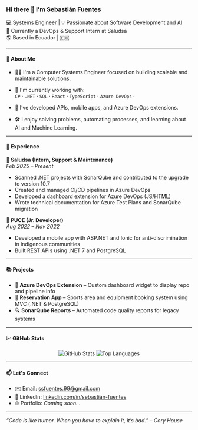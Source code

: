 ### Hi there 👋 I'm Sebastián Fuentes

💻 Systems Engineer | 💡 Passionate about Software Development and AI  
🎯 Currently a DevOps & Support Intern at Saludsa  
🌎 Based in Ecuador | 🇪🇨  

---

#### 🚀 About Me

- 👨‍💻 I'm a Computer Systems Engineer focused on building scalable and maintainable solutions.
- 🧪 I'm currently working with:  
  `C#` · `.NET` · `SQL` · `React` · `TypeScript` · `Azure DevOps` ·

- 🧰 I’ve developed APIs, mobile apps, and Azure DevOps extensions.
- 🛠️ I enjoy solving problems, automating processes, and learning about AI and Machine Learning.

---

#### 🏢 Experience

**💼 Saludsa (Intern, Support & Maintenance)**  
*Feb 2025 – Present*  
- Scanned .NET projects with SonarQube and contributed to the upgrade to version 10.7  
- Created and managed CI/CD pipelines in Azure DevOps  
- Developed a dashboard extension for Azure DevOps (JS/HTML)  
- Wrote technical documentation for Azure Test Plans and SonarQube migration

**📱 PUCE (Jr. Developer)**  
*Aug 2022 – Nov 2022*  
- Developed a mobile app with ASP.NET and Ionic for anti-discrimination in indigenous communities  
- Built REST APIs using .NET 7 and PostgreSQL

---

#### 📚 Projects

- 🔧 **Azure DevOps Extension** – Custom dashboard widget to display repo and pipeline info  
- 📲 **Reservation App** – Sports area and equipment booking system using MVC (.NET & PostgreSQL)  
- 🔍 **SonarQube Reports** – Automated code quality reports for legacy systems

---

#### 📈 GitHub Stats

<p align="center">
  <img src="https://github-readme-stats.vercel.app/api?username=Sebastian99fuentes&show_icons=true&theme=tokyonight" alt="GitHub Stats" />
  <img src="https://github-readme-stats.vercel.app/api/top-langs/?username=Sebastian99fuentes&layout=compact&theme=tokyonight" alt="Top Languages" />
</p>

---

#### 📫 Let's Connect

- ✉️ Email: ssfuentes.99@gmail.com  
- 💼 LinkedIn: [linkedin.com/in/sebastián-fuentes](https://www.linkedin.com/in/sebastian-fuentes/)  
- 🌐 Portfolio: *Coming soon...*

---

*“Code is like humor. When you have to explain it, it’s bad.” – Cory House*
